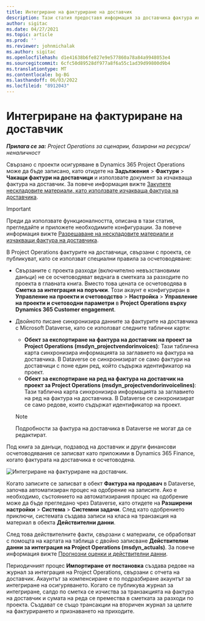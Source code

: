 ```yaml
---
title: Интегриране на фактуриране на доставчик
description: Тази статия предоставя информация за доставчика фактура интеграция в Project Operations.
author: sigitac
ms.date: 04/27/2021
ms.topic: article
ms.prod: ''
ms.reviewer: johnmichalak
ms.author: sigitac
ms.openlocfilehash: d1e41638b6fe827e9e577860a78a84a9948053e4
ms.sourcegitcommit: 6cfc50d89528df977a8f6a55c1ad39d99800d9b4
ms.translationtype: MT
ms.contentlocale: bg-BG
ms.lasthandoff: 06/03/2022
ms.locfileid: "8912043"
---
```

# <a name="vendor-invoice-integration"></a>Интегриране на фактуриране на доставчик

_**Прилага се за:** Project Operations за сценарии, базирани на ресурси/неналичност_

Свързано с проекти осигуряване в Dynamics 365 Project Operations може да бъде записано, като отидете на **Задължения** > **Фактури** > **Чакащи фактури на доставчици** и използвате документ за изчакваща фактура на доставчик. За повече информация вижте [Закупете нескладовите материали, като използвате изчакваща фактура на доставчика](../procurement/pending-vendor-invoices.md).

> [!IMPORTANT]
> Преди да използвате функционалността, описана в тази статия, прегледайте и приложете необходимите конфигурации. За повече информация вижте [Разрешаване на нескладовите материали и изчакващи фактура на доставчика](../procurement/configure-materials-nonstocked.md).

В Project Operations фактурите на доставчици, свързани с проекта, се публикуват, като се използват специални правила за осчетоводяване:

- Свързаните с проекта разходи (включително невъзстановими данъци) не се осчетоводяват веднага в сметката за разходите по проекта в главната книга. Вместо това цената се осчетоводява в **Сметка за интеграция на поръчки**. Този акаунт е конфигуриран в **Управление на проекти и счетоводство** > **Настройка** > **Управление на проекти и счетоводни параметри** в **Project Operations върху Dynamics 365 Customer engagement**.
- Двойното писане синхронизира данните за фактурите на доставчика с Microsoft Dataverse, като се използват следните таблични карти:

     - **Обект за експортиране на фактура на доставчик на проект за Project Operations (msdyn_projectvendorinvoices)**: Тази таблична карта синхронизира информацията за заглавието на фактура на доставчика. В Dataverse се синхронизират се само фактури на доставчици с поне един ред, който съдържа идентификатор на проект.
     - **Обект за експортиране на ред на фактура на доставчик на проект за Project Operations (msdyn_projectvendorinvoicelines)**: Тази таблична карта синхронизира информацията за заглавието на ред на фактура на доставчика. В Dataverse се синхронизират се само редове, които съдържат идентификатор на проект.

     > [!NOTE]
     > Подробности за фактура на доставчика в Dataverse не могат да се редактират.

Под книга за данъци, подзавод на доставчик и други финансови осчетоводявания се записват като приложими в Dynamics 365 Finance, когато фактурата на доставчика е осчетоводена.

![Интегриране на фактуриране на доставчик.](media/DW7VendorInvoice.png)

Когато записите се записват в обект **Фактура на продавач** в Dataverse, започва автоматизиран процес на одобрение на записите. Ако е необходимо, състоянието на автоматизирания процес на одобрение може да бъде прегледано чрез Dataverse, като отидете на **Разширени настройки** > **Система** > **Системни задачи**. След като одобрението приключи, системата създава записи на класа на транзакция на материал в обекта **Действителни данни**.

След това действителните факти, свързани с материали, се обработват с помощта на картата на таблица с двойно записване **Действителни данни за интеграция на Project Operations (msdyn_actuals)**. За повече информация вижте [Прогнозни оценки и действителни данни](resource-dual-write-estimates-actuals.md).

Периодичният процес **Импортиране от постановка** създава редове на журнал за интеграция на Project Operations, свързани с отчета на доставчик. Акаунтът за компенсиране е по подразбиране акаунтът за интегриране на осигуряването. Когато се публикува журнал за интегриране, салдо по сметка се изчиства за транзакцията на фактура на доставчик и сумата на реда се премества в сметката за разходи по проекта. Създават се също трансакции на вторичен журнал за целите на фактурирането и признаването на приходите.
